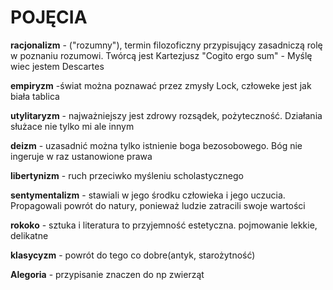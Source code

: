 # **POJĘCIA**

**racjonalizm** - ("rozumny"), termin filozoficzny  przypisujący zasadniczą rolę w poznaniu  rozumowi. Twórcą jest Kartezjusz "Cogito ergo sum" - Myślę wiec jestem Descartes

**empiryzm** -świat można poznawać przez zmysły Lock, człoweke jest jak biała tablica

**utylitaryzm** - najważniejszy jest zdrowy rozsądek, pożyteczność. Działania służace nie tylko mi ale innym

**deizm** -  uzasadnić można tylko istnienie boga  bezosobowego. Bóg nie ingeruje w raz ustanowione prawa

**libertynizm** - ruch przeciwko myśleniu scholastycznego

**sentymentalizm** - stawiali w jego środku człowieka i jego uczucia. Propagowali powrót do natury, ponieważ ludzie zatracili swoje wartości

**rokoko** - sztuka i literatura to przyjemność estetyczna. pojmowanie lekkie, delikatne

**klasycyzm** - powrót do tego co dobre(antyk, starożytność)

**Alegoria** - przypisanie znaczen do np zwierząt